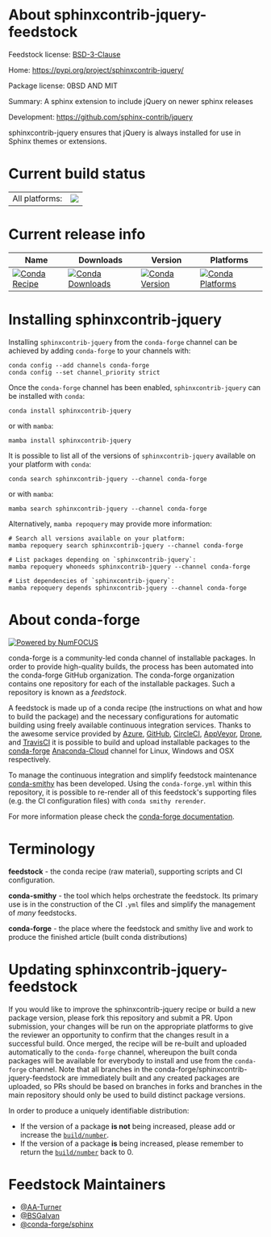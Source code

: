 About sphinxcontrib-jquery-feedstock
====================================

Feedstock license: [BSD-3-Clause](https://github.com/conda-forge/sphinxcontrib-jquery-feedstock/blob/main/LICENSE.txt)

Home: https://pypi.org/project/sphinxcontrib-jquery/

Package license: 0BSD AND MIT

Summary: A sphinx extension to include jQuery on newer sphinx releases

Development: https://github.com/sphinx-contrib/jquery

sphinxcontrib-jquery ensures that jQuery is always installed for use in
Sphinx themes or extensions.


Current build status
====================


<table><tr><td>All platforms:</td>
    <td>
      <a href="https://dev.azure.com/conda-forge/feedstock-builds/_build/latest?definitionId=18365&branchName=main">
        <img src="https://dev.azure.com/conda-forge/feedstock-builds/_apis/build/status/sphinxcontrib-jquery-feedstock?branchName=main">
      </a>
    </td>
  </tr>
</table>

Current release info
====================

| Name | Downloads | Version | Platforms |
| --- | --- | --- | --- |
| [![Conda Recipe](https://img.shields.io/badge/recipe-sphinxcontrib--jquery-green.svg)](https://anaconda.org/conda-forge/sphinxcontrib-jquery) | [![Conda Downloads](https://img.shields.io/conda/dn/conda-forge/sphinxcontrib-jquery.svg)](https://anaconda.org/conda-forge/sphinxcontrib-jquery) | [![Conda Version](https://img.shields.io/conda/vn/conda-forge/sphinxcontrib-jquery.svg)](https://anaconda.org/conda-forge/sphinxcontrib-jquery) | [![Conda Platforms](https://img.shields.io/conda/pn/conda-forge/sphinxcontrib-jquery.svg)](https://anaconda.org/conda-forge/sphinxcontrib-jquery) |

Installing sphinxcontrib-jquery
===============================

Installing `sphinxcontrib-jquery` from the `conda-forge` channel can be achieved by adding `conda-forge` to your channels with:

```
conda config --add channels conda-forge
conda config --set channel_priority strict
```

Once the `conda-forge` channel has been enabled, `sphinxcontrib-jquery` can be installed with `conda`:

```
conda install sphinxcontrib-jquery
```

or with `mamba`:

```
mamba install sphinxcontrib-jquery
```

It is possible to list all of the versions of `sphinxcontrib-jquery` available on your platform with `conda`:

```
conda search sphinxcontrib-jquery --channel conda-forge
```

or with `mamba`:

```
mamba search sphinxcontrib-jquery --channel conda-forge
```

Alternatively, `mamba repoquery` may provide more information:

```
# Search all versions available on your platform:
mamba repoquery search sphinxcontrib-jquery --channel conda-forge

# List packages depending on `sphinxcontrib-jquery`:
mamba repoquery whoneeds sphinxcontrib-jquery --channel conda-forge

# List dependencies of `sphinxcontrib-jquery`:
mamba repoquery depends sphinxcontrib-jquery --channel conda-forge
```


About conda-forge
=================

[![Powered by
NumFOCUS](https://img.shields.io/badge/powered%20by-NumFOCUS-orange.svg?style=flat&colorA=E1523D&colorB=007D8A)](https://numfocus.org)

conda-forge is a community-led conda channel of installable packages.
In order to provide high-quality builds, the process has been automated into the
conda-forge GitHub organization. The conda-forge organization contains one repository
for each of the installable packages. Such a repository is known as a *feedstock*.

A feedstock is made up of a conda recipe (the instructions on what and how to build
the package) and the necessary configurations for automatic building using freely
available continuous integration services. Thanks to the awesome service provided by
[Azure](https://azure.microsoft.com/en-us/services/devops/), [GitHub](https://github.com/),
[CircleCI](https://circleci.com/), [AppVeyor](https://www.appveyor.com/),
[Drone](https://cloud.drone.io/welcome), and [TravisCI](https://travis-ci.com/)
it is possible to build and upload installable packages to the
[conda-forge](https://anaconda.org/conda-forge) [Anaconda-Cloud](https://anaconda.org/)
channel for Linux, Windows and OSX respectively.

To manage the continuous integration and simplify feedstock maintenance
[conda-smithy](https://github.com/conda-forge/conda-smithy) has been developed.
Using the ``conda-forge.yml`` within this repository, it is possible to re-render all of
this feedstock's supporting files (e.g. the CI configuration files) with ``conda smithy rerender``.

For more information please check the [conda-forge documentation](https://conda-forge.org/docs/).

Terminology
===========

**feedstock** - the conda recipe (raw material), supporting scripts and CI configuration.

**conda-smithy** - the tool which helps orchestrate the feedstock.
                   Its primary use is in the construction of the CI ``.yml`` files
                   and simplify the management of *many* feedstocks.

**conda-forge** - the place where the feedstock and smithy live and work to
                  produce the finished article (built conda distributions)


Updating sphinxcontrib-jquery-feedstock
=======================================

If you would like to improve the sphinxcontrib-jquery recipe or build a new
package version, please fork this repository and submit a PR. Upon submission,
your changes will be run on the appropriate platforms to give the reviewer an
opportunity to confirm that the changes result in a successful build. Once
merged, the recipe will be re-built and uploaded automatically to the
`conda-forge` channel, whereupon the built conda packages will be available for
everybody to install and use from the `conda-forge` channel.
Note that all branches in the conda-forge/sphinxcontrib-jquery-feedstock are
immediately built and any created packages are uploaded, so PRs should be based
on branches in forks and branches in the main repository should only be used to
build distinct package versions.

In order to produce a uniquely identifiable distribution:
 * If the version of a package **is not** being increased, please add or increase
   the [``build/number``](https://docs.conda.io/projects/conda-build/en/latest/resources/define-metadata.html#build-number-and-string).
 * If the version of a package **is** being increased, please remember to return
   the [``build/number``](https://docs.conda.io/projects/conda-build/en/latest/resources/define-metadata.html#build-number-and-string)
   back to 0.

Feedstock Maintainers
=====================

* [@AA-Turner](https://github.com/AA-Turner/)
* [@BSGalvan](https://github.com/BSGalvan/)
* [@conda-forge/sphinx](https://github.com/conda-forge/sphinx/)

